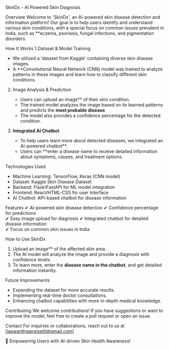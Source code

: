 SkinDx - AI Powered Skin Diagnosis

Overview
Welcome to 'SkinDx', an AI-powered skin disease detection and information platform! Our goal is to help users identify and understand various skin conditions, with a special focus on common issues prevalent in India, such as **eczema, psoriasis, fungal infections, and pigmentation disorders.

 How It Works
1.Dataset & Model Training
   - We utilized a 'dataset from Kaggle' containing diverse skin disease images.
   - A **Convolutional Neural Network (CNN) model was trained to analyze patterns in these images and learn how to classify different skin conditions.

2. Image Analysis & Prediction
   - Users can upload an image** of their skin condition.
   - The trained model analyzes the image based on its learned patterns and predicts the **most probable disease**.
   - The model also provides a confidence percentage for the detected condition.

3. **Integrated AI Chatbot**
   - To help users learn more about detected diseases, we integrated an AI-powered chatbot**.
   - Users can **enter a disease name to receive detailed information about symptoms, causes, and treatment options.

Technologies Used
- Machine Learning: TensorFlow, Keras (CNN model)
- Dataset: Kaggle Skin Disease Dataset
- Backend: Flask/FastAPI for ML model integration
- Frontend: React/HTML-CSS for user interface
- AI Chatbot: API-based chatbot for disease information

Features
✔ AI-powered skin disease detection
✔ Confidence percentage for predictions  
✔ Easy image upload for diagnosis
✔ Integrated chatbot for detailed disease information  
✔ Focus on common skin issues in India  

How to Use SkinDx
1. Upload an image** of the affected skin area.
2. The AI model will analyze the image and provide a diagnosis with confidence levels.
3. To learn more, enter the **disease name in the chatbot**, and get detailed information instantly.

Future Improvements
- Expanding the dataset for more accurate results.
- Implementing real-time doctor consultations.
- Enhancing chatbot capabilities with more in-depth medical knowledge.

Contributing
We welcome contributions! If you have suggestions or want to improve the model, feel free to create a pull request or open an issue.

 Contact
For inquiries or collaborations, reach out to us at [jaswanthgangisetti@gmail.com]

 🚀 Empowering Users with AI-driven Skin Health Awareness!


